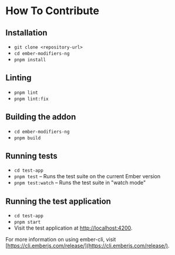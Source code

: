 # How To Contribute

## Installation

- `git clone <repository-url>`
- `cd ember-modifiers-ng`
- `pnpm install`

## Linting

- `pnpm lint`
- `pnpm lint:fix`

## Building the addon

- `cd ember-modifiers-ng`
- `pnpm build`

## Running tests

- `cd test-app`
- `pnpm test` – Runs the test suite on the current Ember version
- `pnpm test:watch` – Runs the test suite in "watch mode"

## Running the test application

- `cd test-app`
- `pnpm start`
- Visit the test application at [http://localhost:4200](http://localhost:4200).

For more information on using ember-cli, visit [https://cli.emberjs.com/release/](https://cli.emberjs.com/release/).
